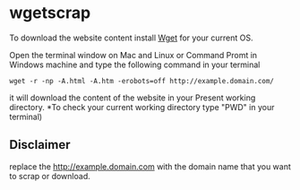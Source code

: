 wgetscrap
===================
To download the website content install [Wget](https://www.gnu.org/software/wget/) for your current OS.

Open the terminal window on Mac and Linux or Command Promt in Windows machine and type the following command in 
your terminal


  `wget -r -np -A.html -A.htm -erobots=off http://example.domain.com/`
  
  
it will download the content of the website in your Present working directory.
*To check your current working directory type "PWD" in your terminal)

Disclaimer
----------
replace the http://example.domain.com with the domain name that you want to scrap or download.


